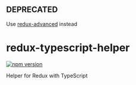 ## DEPRECATED

Use [redux-advanced](https://github.com/SpringNyan/redux-advanced) instead

# redux-typescript-helper

[![npm version](https://img.shields.io/npm/v/redux-typescript-helper.svg)](https://www.npmjs.com/package/redux-typescript-helper)

Helper for Redux with TypeScript
